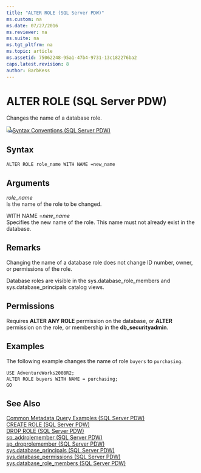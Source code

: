```yaml
---
title: "ALTER ROLE (SQL Server PDW)"
ms.custom: na
ms.date: 07/27/2016
ms.reviewer: na
ms.suite: na
ms.tgt_pltfrm: na
ms.topic: article
ms.assetid: 75062248-95a1-47b4-9731-13c182276ba2
caps.latest.revision: 8
author: BarbKess
---
```

# ALTER ROLE (SQL Server PDW)
Changes the name of a database role.  
  
![Topic link icon](../../mpp/sqlpdw/media/Topic_Link.gif "Topic_Link")[Syntax Conventions &#40;SQL Server PDW&#41;](../../mpp/sqlpdw/syntax-conventions-sql-server-pdw.md)  
  
## Syntax  
  
```  
ALTER ROLE role_name WITH NAME =new_name  
```  
  
## Arguments  
*role_name*  
Is the name of the role to be changed.  
  
WITH NAME =*new_name*  
Specifies the new name of the role. This name must not already exist in the database.  
  
## Remarks  
Changing the name of a database role does not change ID number, owner, or permissions of the role.  
  
Database roles are visible in the sys.database_role_members and sys.database_principals catalog views.  
  
## Permissions  
Requires **ALTER ANY ROLE** permission on the database, or **ALTER** permission on the role, or membership in the **db_securityadmin**.  
  
## Examples  
The following example changes the name of role `buyers` to `purchasing`.  
  
```  
USE AdventureWorks2008R2;  
ALTER ROLE buyers WITH NAME = purchasing;  
GO  
```  
  
## See Also  
[Common Metadata Query Examples &#40;SQL Server PDW&#41;](../../mpp/sqlpdw/common-metadata-query-examples-sql-server-pdw.md)  
[CREATE ROLE &#40;SQL Server PDW&#41;](../../mpp/sqlpdw/create-role-sql-server-pdw.md)  
[DROP ROLE &#40;SQL Server PDW&#41;](../../mpp/sqlpdw/drop-role-sql-server-pdw.md)  
[sp_addrolemember &#40;SQL Server PDW&#41;](../../mpp/sqlpdw/sp-addrolemember-sql-server-pdw.md)  
[sp_droprolemember &#40;SQL Server PDW&#41;](../../mpp/sqlpdw/sp-droprolemember-sql-server-pdw.md)  
[sys.database_principals &#40;SQL Server PDW&#41;](../../mpp/sqlpdw/sys-database-principals-sql-server-pdw.md)  
[sys.database_permissions &#40;SQL Server PDW&#41;](../../mpp/sqlpdw/sys-database-permissions-sql-server-pdw.md)  
[sys.database_role_members &#40;SQL Server PDW&#41;](../../mpp/sqlpdw/sys-database-role-members-sql-server-pdw.md)  
  
